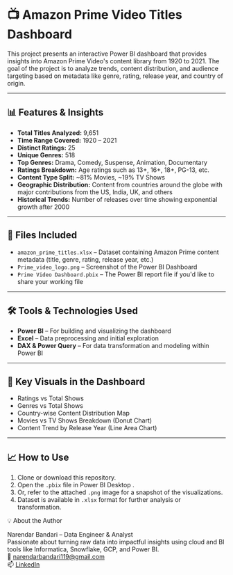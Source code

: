 # 📺 Amazon Prime Video Titles Dashboard

This project presents an interactive Power BI dashboard that provides insights into Amazon Prime Video's content library from 1920 to 2021. The goal of the project is to analyze trends, content distribution, and audience targeting based on metadata like genre, rating, release year, and country of origin.

---

## 📊 Features & Insights

- **Total Titles Analyzed:** 9,651
- **Time Range Covered:** 1920 – 2021
- **Distinct Ratings:** 25
- **Unique Genres:** 518
- **Top Genres:** Drama, Comedy, Suspense, Animation, Documentary
- **Ratings Breakdown:** Age ratings such as 13+, 16+, 18+, PG-13, etc.
- **Content Type Split:** ~81% Movies, ~19% TV Shows
- **Geographic Distribution:** Content from countries around the globe with major contributions from the US, India, UK, and others
- **Historical Trends:** Number of releases over time showing exponential growth after 2000

---

## 📁 Files Included

- `amazon_prime_titles.xlsx` – Dataset containing Amazon Prime content metadata (title, genre, rating, release year, etc.)
- `Prime_video_logo.png` – Screenshot of the Power BI Dashboard
- `Prime Video Dashboard.pbix` – The Power BI report file if you'd like to share your working file

---

## 🛠 Tools & Technologies Used

- **Power BI** – For building and visualizing the dashboard
- **Excel** – Data preprocessing and initial exploration
- **DAX & Power Query** – For data transformation and modeling within Power BI

---

## 📌 Key Visuals in the Dashboard

- Ratings vs Total Shows
- Genres vs Total Shows
- Country-wise Content Distribution Map
- Movies vs TV Shows Breakdown (Donut Chart)
- Content Trend by Release Year (Line Area Chart)

---

## 📈 How to Use

1. Clone or download this repository.
2. Open the `.pbix` file in Power BI Desktop .
3. Or, refer to the attached `.png` image for a snapshot of the visualizations.
4. Dataset is available in `.xlsx` format for further analysis or transformation.

💡 About the Author

Narendar Bandari – Data Engineer & Analyst  
Passionate about turning raw data into impactful insights using cloud and BI tools like Informatica, Snowflake, GCP, and Power BI.  
📧 [narendarbandari119@gmail.com](mailto:narendarbandari119@gmail.com)  
📫 [LinkedIn](https://www.linkedin.com/in/narendar-bandari)
